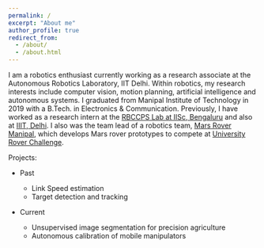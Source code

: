 ```yaml
---
permalink: /
excerpt: "About me"
author_profile: true
redirect_from: 
  - /about/
  - /about.html
---
```


I am a robotics enthusiast currently working as a research associate at the Autonomous Robotics Laboratory, IIT Delhi. Within robotics, my research interests include computer vision, motion planning, artificial intelligence and autonomous systems. I graduated from Manipal Institute of Technology in 2019 with a B.Tech. in Electronics & Communication. Previously, I have worked as a research intern at the [RBCCPS Lab at IISc, Bengaluru](https://cps.iisc.ac.in/) and also at [IIIT, Delhi](http://robotics.iiitd.edu.in/coral/). I also was the team lead of a robotics team, [Mars Rover Manipal](marsrovermanipal.com), which develops Mars rover prototypes to compete at [University Rover Challenge](http://urc.marssociety.org/). 


Projects:

* Past
  - Link Speed estimation
  - Target detection and tracking

* Current
  - Unsupervised image segmentation for precision agriculture
  - Autonomous calibration of mobile manipulators


